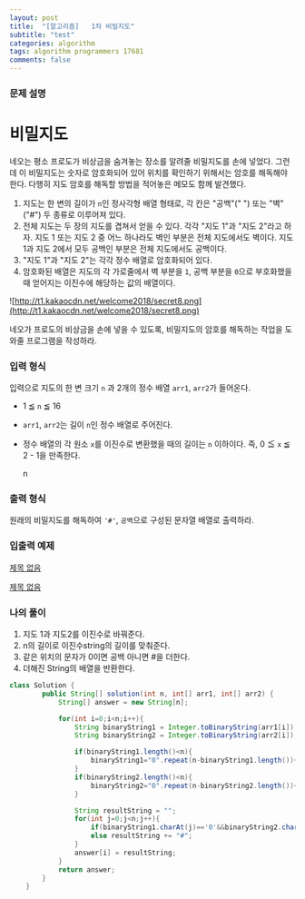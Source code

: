 ```yaml
---
layout: post
title:  "[알고리즘]   1차 비밀지도"
subtitle: "test"
categories: algorithm
tags: algorithm programmers 17681
comments: false
---
```

### 문제 설명

# **비밀지도**

네오는 평소 프로도가 비상금을 숨겨놓는 장소를 알려줄 비밀지도를 손에 넣었다. 그런데 이 비밀지도는 숫자로 암호화되어 있어 위치를 확인하기 위해서는 암호를 해독해야 한다. 다행히 지도 암호를 해독할 방법을 적어놓은 메모도 함께 발견했다.

1. 지도는 한 변의 길이가 `n`인 정사각형 배열 형태로, 각 칸은 "공백"(" ") 또는 "벽"("#") 두 종류로 이루어져 있다.
2. 전체 지도는 두 장의 지도를 겹쳐서 얻을 수 있다. 각각 "지도 1"과 "지도 2"라고 하자. 지도 1 또는 지도 2 중 어느 하나라도 벽인 부분은 전체 지도에서도 벽이다. 지도 1과 지도 2에서 모두 공백인 부분은 전체 지도에서도 공백이다.
3. "지도 1"과 "지도 2"는 각각 정수 배열로 암호화되어 있다.
4. 암호화된 배열은 지도의 각 가로줄에서 벽 부분을 `1`, 공백 부분을 `0`으로 부호화했을 때 얻어지는 이진수에 해당하는 값의 배열이다.

![http://t1.kakaocdn.net/welcome2018/secret8.png](http://t1.kakaocdn.net/welcome2018/secret8.png)

네오가 프로도의 비상금을 손에 넣을 수 있도록, 비밀지도의 암호를 해독하는 작업을 도와줄 프로그램을 작성하라.

### **입력 형식**

입력으로 지도의 한 변 크기 `n` 과 2개의 정수 배열 `arr1`, `arr2`가 들어온다.

- 1 ≦ `n` ≦ 16
- `arr1`, `arr2`는 길이 `n`인 정수 배열로 주어진다.
- 정수 배열의 각 원소 `x`를 이진수로 변환했을 때의 길이는 `n` 이하이다. 즉, 0 ≦ `x` ≦ 2 - 1을 만족한다.
    
    n
    

### **출력 형식**

원래의 비밀지도를 해독하여 `'#'`, `공백`으로 구성된 문자열 배열로 출력하라.

### **입출력 예제**

[제목 없음](https://www.notion.so/ec67ef1c406e4a80ae149708359c06dc)

[제목 없음](https://www.notion.so/b9662896212c46759d7f0a79a38362f1)

### 나의 풀이

1. 지도 1과 지도2를 이진수로 바꿔준다.
2. n의 길이로 이진수string의 길이를 맞춰준다.
3. 같은 위치의 문자가 0이면 공백 아니면 #을 더한다.
4. 더해진 String의 배열을 반환한다.

```java
class Solution {
        public String[] solution(int n, int[] arr1, int[] arr2) {
            String[] answer = new String[n];

            for(int i=0;i<n;i++){
                String binaryString1 = Integer.toBinaryString(arr1[i]);
                String binaryString2 = Integer.toBinaryString(arr2[i]);

                if(binaryString1.length()<n){
                    binaryString1="0".repeat(n-binaryString1.length())+binaryString1;
                }
                if(binaryString2.length()<n){
                    binaryString2="0".repeat(n-binaryString2.length())+binaryString2;
                }

                String resultString = "";
                for(int j=0;j<n;j++){
                    if(binaryString1.charAt(j)=='0'&&binaryString2.charAt(j)=='0') resultString += " ";
                    else resultString += "#";
                }
                answer[i] = resultString;
            }
            return answer;
        }
    }
```